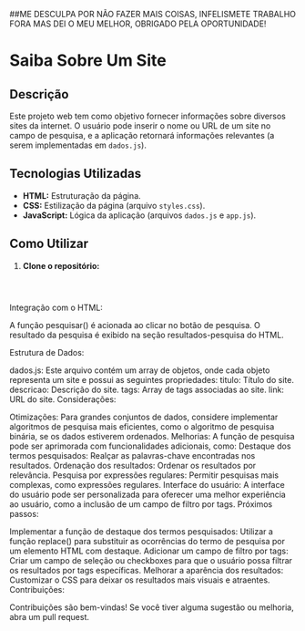 ##ME DESCULPA POR NÃO FAZER MAIS COISAS, INFELISMETE TRABALHO FORA MAS DEI O MEU MELHOR, OBRIGADO PELA OPORTUNIDADE!


# Saiba Sobre Um Site

## Descrição
Este projeto web tem como objetivo fornecer informações sobre diversos sites da internet. O usuário pode inserir o nome ou URL de um site no campo de pesquisa, e a aplicação retornará informações relevantes (a serem implementadas em `dados.js`).

## Tecnologias Utilizadas
* **HTML:** Estruturação da página.
* **CSS:** Estilização da página (arquivo `styles.css`).
* **JavaScript:** Lógica da aplicação (arquivos `dados.js` e `app.js`).

## Como Utilizar
1. **Clone o repositório:**
   ```bash




Integração com o HTML:

A função pesquisar() é acionada ao clicar no botão de pesquisa. O resultado da pesquisa é exibido na seção resultados-pesquisa do HTML.

Estrutura de Dados:

dados.js: Este arquivo contém um array de objetos, onde cada objeto representa um site e possui as seguintes propriedades:
titulo: Título do site.
descricao: Descrição do site.
tags: Array de tags associadas ao site.
link: URL do site.
Considerações:

Otimizações: Para grandes conjuntos de dados, considere implementar algoritmos de pesquisa mais eficientes, como o algoritmo de pesquisa binária, se os dados estiverem ordenados.
Melhorias: A função de pesquisa pode ser aprimorada com funcionalidades adicionais, como:
Destaque dos termos pesquisados: Realçar as palavras-chave encontradas nos resultados.
Ordenação dos resultados: Ordenar os resultados por relevância.
Pesquisa por expressões regulares: Permitir pesquisas mais complexas, como expressões regulares.
Interface do usuário: A interface do usuário pode ser personalizada para oferecer uma melhor experiência ao usuário, como a inclusão de um campo de filtro por tags.
Próximos passos:

Implementar a função de destaque dos termos pesquisados: Utilizar a função replace() para substituir as ocorrências do termo de pesquisa por um elemento HTML com destaque.
Adicionar um campo de filtro por tags: Criar um campo de seleção ou checkboxes para que o usuário possa filtrar os resultados por tags específicas.
Melhorar a aparência dos resultados: Customizar o CSS para deixar os resultados mais visuais e atraentes.
Contribuições:

Contribuições são bem-vindas! Se você tiver alguma sugestão ou melhoria, abra um pull request.
